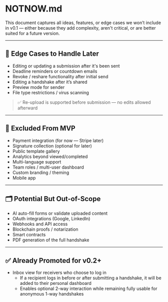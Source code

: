 # NOTNOW.md

This document captures all ideas, features, or edge cases we won’t include in v0.1 — either because they add complexity, aren't critical, or are better suited for a future version.

---

## 🔁 Edge Cases to Handle Later

* Editing or updating a submission after it's been sent  
* Deadline reminders or countdown emails  
* Revoke / reshare functionality after initial send  
* Editing a handshake after it’s shared  
* Preview mode for sender  
* File type restrictions / virus scanning  

> ✅ Re-upload is supported before submission — no edits allowed afterward

---

## 🛑 Excluded From MVP

* Payment integration (for now — Stripe later)  
* Signature collection (optional for later)  
* Public template gallery  
* Analytics beyond viewed/completed  
* Multi-language support  
* Team roles / multi-user dashboard  
* Custom branding / theming  
* Mobile app

---

## 🗂 Potential But Out-of-Scope

* AI auto-fill forms or validate uploaded content  
* OAuth integrations (Google, LinkedIn)  
* Webhooks and API access  
* Blockchain proofs / notarization  
* Smart contracts  
* PDF generation of the full handshake

---

## ✅ Already Promoted for v0.2+

* Inbox view for receivers who choose to log in  
  - If a recipient logs in before or after submitting a handshake, it will be added to their personal dashboard  
  - Enables optional 2-way interaction while remaining fully usable for anonymous 1-way handshakes



